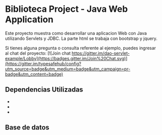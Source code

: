 # Biblioteca Project - Java Web Application

Este proyecto muestra como desarrollar una aplicacion Web con Java utilizando Servlets y JDBC.
La parte html se trabaja con bootstrap y jquery.

Si tienes alguna pregunta o consulta referente al ejemplo,
puedes ingresar al chat del proyecto:
[![Join chat https://gitter.im/dao-servlet-example/Lobby](https://badges.gitter.im/Join%20Chat.svg)](https://gitter.im/typesafehub/config?utm_source=badge&utm_medium=badge&utm_campaign=pr-badge&utm_content=badge)


## Dependencias Utilizadas

* 
*
* 

## Base de datos

